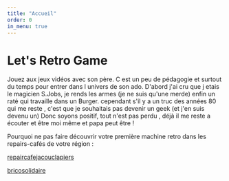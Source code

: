 ```yaml
---
title: "Accueil"
order: 0
in_menu: true
---
```

# Let's Retro Game


Jouez aux jeux vidéos avec son père. C est un peu de pédagogie et surtout du temps pour entrer dans l univers de son ado. D'abord j'ai cru que j etais le magicien S.Jobs, je rends les armes (je ne suis qu'une merde) enfin un raté qui travaille dans un Burger. cependant s'il y a un truc des années 80 qui me reste , c'est que je souhaitais pas devenir un geek (et j'en suis devenu un)
Donc soyons positif, tout n'est pas perdu , déjà il me reste a écouter et être moi même et papa peut être  !
 

Pourquoi ne pas faire découvrir votre première machine retro dans les repairs-cafés de votre région :

[repaircafejacouclapiers](https://newick.github.io/repaircafejacouclapiers/)

[bricosolidaire](https://www.lerabelais.org/agenda/bricosolidaire/) 
      <html>
            <head>
                <script src="squeak.js"></script>
                <script>
                    window.onload = function() {
                        SqueakJS.runSqueak("https://squeak.js.org/scratch/", sqCanvas, { /*put options here*/ });
                    }
                </script>
            </head>
            <body>
                <canvas id="sqCanvas"></canvas>
            </body>
        </html> 